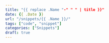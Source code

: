 ```yaml
---
title: "{{ replace .Name "-" " " | title }}"
date: {{ .Date }}
url: "/snippets/{{ .Name }}/"
tags: ["code", "snippet"]
categories: ["Snippets"]
draft: true
---
```

